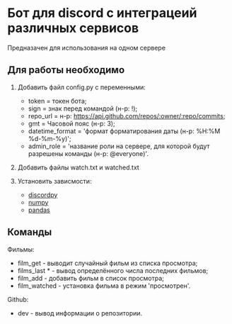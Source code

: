 # Бот для discord с интеграцеий различных сервисов

Предназачен для использования на одном сервере

## Для работы необходимо

1. Добавить файл config.py c переменными:  

    * token = токен бота;
    * sign = знак перед командой (н-р: !);
    * repo_url = н-р: <https://api.github.com/repos/:owner/:repo/commits>;
    * gmt = Часовой пояс (н-р: 3);
    * datetime_format = 'формат форматирования даты (н-р: %H:%M %d-%m-%y)';
    * admin_role = 'название роли на сервере, для которой будут разрешены команды (н-р: @everyone)'.

2. Добавить файлы watch.txt и watched.txt
3. Установить зависмости:

    * [discordpy](https://pypi.org/project/discord.py/)
    * [numpy](https://pypi.org/project/numpy/)
    * [pandas](https://pypi.org/project/pandas/)

## Команды

Фильмы:

* film_get - выводит случайный фильм из списка просмотра;
* films_last * - вывод определённого числа последних фильмов;
* film_add - добавить фильм в список просмотра;
* film_watched - установка фильма в режим 'просмотрен'.

Github:

* dev - вывод информации о репозитории.
